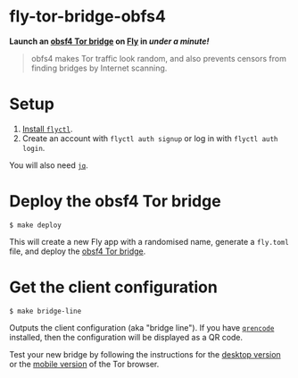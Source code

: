 # fly-tor-bridge-obfs4

__Launch an [obsf4 Tor bridge](https://tb-manual.torproject.org/circumvention/) on [Fly](https://fly.io) in *under a minute!*__

> obfs4 makes Tor traffic look random, and also prevents censors from finding bridges by Internet scanning.

# Setup

1. [Install `flyctl`](https://fly.io/docs/getting-started/installing-flyctl/).
2. Create an account with `flyctl auth signup` or log in with `flyctl auth login`.

You will also need [`jq`](https://stedolan.github.io/jq/).

# Deploy the obsf4 Tor bridge

```console
$ make deploy
```

This will create a new Fly app with a randomised name, generate a `fly.toml` file, and deploy the [obsf4 Tor bridge](https://gitlab.torproject.org/tpo/anti-censorship/docker-obfs4-bridge).

# Get the client configuration

```console
$ make bridge-line
```

Outputs the client configuration (aka "bridge line").
If you have [`qrencode`](https://fukuchi.org/works/qrencode/) installed, then the configuration will be displayed as a QR code.

Test your new bridge by following the instructions for the [desktop version](https://tb-manual.torproject.org/bridges/#entering-bridge-addresses) or the [mobile version](https://tb-manual.torproject.org/mobile-tor/#circumvention) of the Tor browser.
